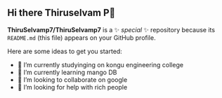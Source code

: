 ## Hi there  Thiruselvam P👋

**ThiruSelvamp7/ThiruSelvamp7** is a ✨ _special_ ✨ repository because its `README.md` (this file) appears on your GitHub profile.

Here are some ideas to get you started:

- 🔭 I’m currently studyinging on kongu engineering college
- 🌱 I’m currently learning mango DB
- 👯 I’m looking to collaborate on google
- 🤔 I’m looking for help with rich people
